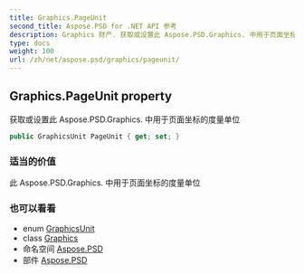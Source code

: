 ```yaml
---
title: Graphics.PageUnit
second_title: Aspose.PSD for .NET API 参考
description: Graphics 财产. 获取或设置此 Aspose.PSD.Graphics. 中用于页面坐标的度量单位
type: docs
weight: 100
url: /zh/net/aspose.psd/graphics/pageunit/
---
```

## Graphics.PageUnit property

获取或设置此 Aspose.PSD.Graphics. 中用于页面坐标的度量单位

```csharp
public GraphicsUnit PageUnit { get; set; }
```

### 适当的价值

此 Aspose.PSD.Graphics. 中用于页面坐标的度量单位

### 也可以看看

* enum [GraphicsUnit](../../graphicsunit/)
* class [Graphics](../)
* 命名空间 [Aspose.PSD](../../graphics/)
* 部件 [Aspose.PSD](../../../)


